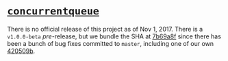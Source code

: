 # [`concurrentqueue`](https://github.com/cameron314/concurrentqueue)

There is no official release of this project as of Nov 1, 2017. There is
a `v1.0.0-beta` *pre*-release, but we bundle the SHA at [7b69a8f] since
there has been a bunch of bug fixes committed to `master`, including one
of our own [420509b].

[420509b]: https://github.com/cameron314/concurrentqueue/commit/420509b
[7b69a8f]: https://github.com/cameron314/concurrentqueue/commit/7b69a8f

